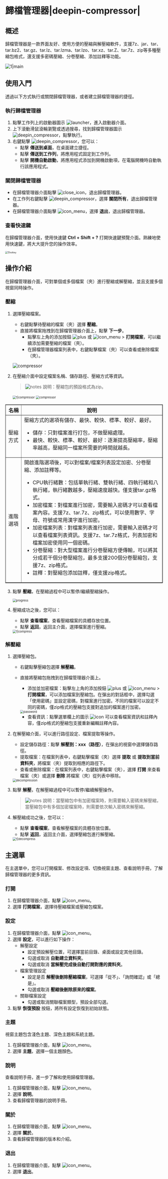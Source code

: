 # 歸檔管理器|deepin-compressor|

## 概述

歸檔管理器是一款界面友好、使用方便的壓縮與解壓縮軟件，支援7z、jar、tar、tar.bz2、tar.gz、tar.lz、tar.lzma、tar.lzo、tar.xz、tar.Z、tar.7z、zip等多種壓縮包格式，還支援多密碼壓縮、分卷壓縮、添加註釋等功能。

![1|main](fig/main.png)

## 使用入門

透過以下方式執行或關閉歸檔管理器，或者建立歸檔管理器的捷徑。

### 執行歸檔管理器

1. 點擊工作列上的啟動器圖示 ![launcher](../common/deepin_launcher.svg)，進入啟動器介面。
2. 上下滾動滑鼠滾輪瀏覽或透過搜尋，找到歸檔管理器圖示 ![deepin_compressor](../common/deepin_compressor.svg)，點擊執行。
3. 右鍵點擊 ![deepin_compressor](../common/deepin_compressor.svg)，您可以：
   - 點擊 **傳送到桌面**，在桌面建立捷徑。
   - 點擊 **傳送到工作列**，將應用程式固定到工作列。
   - 點擊 **開機自動啟動**，將應用程式添加到開機啟動項，在電腦開機時自動執行該應用程式。

### 關閉歸檔管理器

- 在歸檔管理器介面點擊 ![close_icon](../common/close_icon.svg)，退出歸檔管理器。
- 在工作列右鍵點擊 ![deepin_compressor](../common/deepin_compressor.svg)，選擇 **關閉所有**，退出歸檔管理器。
- 在歸檔管理器介面點擊 ![icon_menu](../common/icon_menu.svg)，選擇 **退出**，退出歸檔管理器。

### 查看快速鍵

在歸檔管理器介面，使用快速鍵 **Ctrl + Shift + ?** 打開快速鍵預覽介面。熟練地使用快速鍵，將大大提升您的操作效率。

<img src="fig/hotkey.png" alt="1|hotkey" style="zoom:50%;" />

## 操作介紹

在歸檔管理器介面，可對單個或多個檔案（夾）進行壓縮或解壓縮，並且支援多個視窗同時操作。

### 壓縮
1. 選擇壓縮檔案。

   + 右鍵點擊待壓縮的檔案（夾）選擇 **壓縮**。
   + 直接將檔案拖拽到在歸檔管理器介面上，點擊 **下一步**。
      - 點擊左上角的添加按鈕 ![plus](../common/add.svg) 或 ![icon_menu](../common/icon_menu.svg) > **打開檔案**，可以繼續添加需要壓縮的檔案（夾）。
      - 在歸檔管理器檔案列表中，右鍵點擊檔案（夾）可以查看或刪除檔案（夾）。

   ![compressor](fig/compress_add.png)

2. 在壓縮介面中設定檔案名稱、儲存路徑、壓縮方式等資訊。
   > ![notes](../common/notes.svg) 說明：壓縮包的預設格式為zip。

   <img src="fig/compressfile1.png" alt="1|compressor" style="zoom: 67%;" />
   
   <img src="fig/compressfile2.png" alt="compressor" style="zoom:67%;" />

<table border="1">
   <tr>
    <th>名稱</th>
    <th>說明</th>
</tr>
   <tr>
    <td>壓縮方式</td>
    <td>壓縮方式的選項有儲存、最快、較快、標準、較好、最好。
      <ul>
          <li>儲存：只對檔案進行打包，不做壓縮處理。</li>
          <li>最快、較快、標準、較好、最好：逐漸提高壓縮率，壓縮率越高，壓縮同一檔案所需要的時間就越長。</li>
      </ul>
 </td>
</tr>
   <tr>
    <td>進階選項</td>
    <td>開啟進階選項後，可以對檔案/檔案列表設定加密、分卷壓縮、添加註釋等。
    <ul>
          <li>CPU執行緒數：包括單執行緒、雙執行緒、四執行緒和八執行緒，執行緒數越多，壓縮速度越快。僅支援tar.gz格式。</li>
          <li>加密檔案：對檔案進行加密，需要輸入密碼才可以查看檔案內容。支援7z、tar.7z、zip格式，可以使用數字、字母、符號或常用漢字進行加密。</li>
          <li>加密檔案列表：對檔案列表進行加密，需要輸入密碼才可以查看檔案列表資訊。支援7z、tar.7z格式，列表加密和檔案加密使用同一個密碼。</li>
          <li>分卷壓縮：對大型檔案進行分卷壓縮方便傳輸，可以將其分成若干個分卷壓縮包，最多支援200個分卷壓縮包，支援7z、zip格式。</li>
          <li>註釋：對壓縮包添加註釋，僅支援zip格式。</li>
      </ul>
 </td>
   </tr>
</table>

3. 點擊 **壓縮**，在壓縮過程中可以暫停/繼續壓縮操作。

   <img src="fig/progress.png" alt="progress" style="zoom:67%;" />

4. 壓縮成功之後，您可以：
   - 點擊 **查看檔案**，查看壓縮檔案的具體存放位置。
   - 點擊 **返回**，返回主介面，選擇檔案進行壓縮。
   
   <img src="fig/compress_success.png" alt="1|compress" style="zoom:67%;" />

### 解壓縮

1. 選擇壓縮包。

   + 右鍵點擊壓縮包選擇 **解壓縮**。
   + 直接將壓縮包拖拽到在歸檔管理器介面上。
      - 添加並加密檔案：點擊左上角的添加按鈕 ![plus](../common/add.svg) 或 ![icon_menu](../common/icon_menu.svg) > **打開檔案**，可以添加檔案到壓縮包。在彈出的對話框中，選擇勾選「使用密碼」並設定密碼，對檔案進行加密。不同的檔案可以設定不同的密碼，僅zip格式的壓縮包支援對追加的檔案進行加密。
      
      <img src="fig/password.png" alt="password" style="zoom:67%;" />

      - 查看資訊：點擊選單欄上的圖示 ![icon](fig/annotation.png) 可以查看檔案資訊和註釋內容，僅zip格式的壓縮包支援重新編輯註釋內容。

2. 在解壓縮介面，可以進行路徑設定、檔案提取等操作。
   - 設定儲存路徑：點擊 **解壓到：xxx（路徑）**，在彈出的視窗中選擇儲存路徑。
   - 提取檔案：在檔案列表中，右鍵點擊檔案（夾）選擇 **提取** 或 **提取到當前資料夾**，將檔案（夾）提取到相應的路徑下。
   - 查看或刪除檔案：在檔案列表中，右鍵點擊檔案（夾），選擇 **打開** 來查看檔案（夾）或選擇 **刪除** 將檔案（夾）從列表中移除。

   <img src="fig/extract.png" alt="decompression" style="zoom:67%;" />

3. 點擊 **解壓**，在解壓縮過程中可以暫停/繼續解壓操作。

   > ![notes](../common/notes.svg) 說明：當壓縮包中有加密檔案時，則需要輸入密碼來解壓縮，當壓縮包中有多個加密檔案時，則需要依次輸入密碼來解壓縮。

4. 解壓縮成功之後，您可以：
   - 點擊 **查看檔案**，查看解壓檔案的具體存放位置。
   - 點擊 **返回**，返回主介面，選擇壓縮包進行解壓縮。

   <img src="fig/decompress_success.png" alt="1|decompress" style="zoom:67%;" />

## 主選單

在主選單中，您可以打開檔案、修改設定項、切換視窗主題、查看說明手冊，了解歸檔管理器的更多資訊。

### 打開
1. 在歸檔管理器介面，點擊 ![icon_menu](../common/icon_menu.svg)。
2. 選擇 **打開檔案**，選擇待壓縮檔案或壓縮包檔案。

### 設定

1. 在歸檔管理器介面，點擊 ![icon_menu](../common/icon_menu.svg)。
2. 選擇 **設定**，可以進行如下操作：
   - 解壓設定
     + 設定預設解壓位置，可選擇當前目錄、桌面或設定其他目錄。
     + 勾選或取消 **自動建立資料夾**。
     + 勾選或取消 **當解壓完成後自動打開對應的資料夾**。
   - 檔案管理設定
     + 設定是否 **解壓後刪除壓縮檔案**，可選擇「從不」、「詢問確認」或「總是」。
     + 勾選或取消 **壓縮後刪除原來的檔案**。
   - 關聯檔案設定
     + 勾選或取消關聯檔案類型，預設全部勾選。
3. 點擊 **恢復預設** 按鈕，將所有設定恢復到初始狀態。

### 主題

視窗主題包含淺色主題、深色主題和系統主題。

1. 在歸檔管理器介面，點擊 ![icon_menu](../common/icon_menu.svg)。
2. 選擇 **主題**，選擇一個主題顏色。

### 說明

查看說明手冊，進一步了解和使用歸檔管理器。

1. 在歸檔管理器介面，點擊 ![icon_menu](../common/icon_menu.svg)。
2. 選擇 **說明**。
3. 查看歸檔管理器的說明手冊。

### 關於

1. 在歸檔管理器介面，點擊 ![icon_menu](../common/icon_menu.svg)。
2. 選擇 **關於**。
3. 查看歸檔管理器的版本和介紹。

### 退出

1. 在歸檔管理器介面，點擊 ![icon_menu](../common/icon_menu.svg)。
2. 選擇 **退出**。